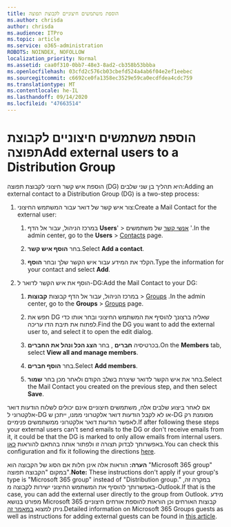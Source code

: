 ```yaml
---
title: הוספת משתמשים חיצוניים לקבוצת תפוצה
ms.author: chrisda
author: chrisda
ms.audience: ITPro
ms.topic: article
ms.service: o365-administration
ROBOTS: NOINDEX, NOFOLLOW
localization_priority: Normal
ms.assetid: caa0f310-0bb7-48e3-8ad2-cb358b53bbba
ms.openlocfilehash: 03cfd2c576cb03cbefd524a4ab6f04e2ef1eebec
ms.sourcegitcommit: c6692ce0fa1358ec3529e59ca0ecdfdea4cdc759
ms.translationtype: MT
ms.contentlocale: he-IL
ms.lasthandoff: 09/14/2020
ms.locfileid: "47663514"
---
```

# <a name="add-external-users-to-a-distribution-group"></a><span data-ttu-id="406f6-102">הוספת משתמשים חיצוניים לקבוצת תפוצה</span><span class="sxs-lookup"><span data-stu-id="406f6-102">Add external users to a Distribution Group</span></span>

<span data-ttu-id="406f6-103">הוספת איש קשר חיצוני לקבוצת תפוצה (DG) היא תהליך בן שני שלבים:</span><span class="sxs-lookup"><span data-stu-id="406f6-103">Adding an external contact to a Distribution Group (DG) is a two-step process:</span></span>
  
1. <span data-ttu-id="406f6-104">צור איש קשר של דואר עבור המשתמש החיצוני:</span><span class="sxs-lookup"><span data-stu-id="406f6-104">Create a Mail Contact for the external user:</span></span>
    
    1. <span data-ttu-id="406f6-105">במרכז הניהול, עבור אל הדף **Users**'  >  [אנשי קשר](https://admin.microsoft.com/adminportal/home#/Contact) של משתמשים '.</span><span class="sxs-lookup"><span data-stu-id="406f6-105">In the admin center, go to the **Users** > [Contacts](https://admin.microsoft.com/adminportal/home#/Contact) page.</span></span> 
    
    2. <span data-ttu-id="406f6-106">בחר **הוסף איש קשר**.</span><span class="sxs-lookup"><span data-stu-id="406f6-106">Select **Add a contact**.</span></span>
    
    3. <span data-ttu-id="406f6-107">הקלד את המידע עבור איש הקשר שלך ובחר **הוסף**.</span><span class="sxs-lookup"><span data-stu-id="406f6-107">Type the information for your contact and select **Add**.</span></span>
    
2. <span data-ttu-id="406f6-108">הוסף את איש הקשר לדואר ל-DG:</span><span class="sxs-lookup"><span data-stu-id="406f6-108">Add the Mail Contact to your DG:</span></span>
    
    1. <span data-ttu-id="406f6-109">במרכז הניהול, עבור אל הדף קבוצות **קבוצות**  >  [Groups](https://admin.microsoft.com/adminportal/home#/groups) .</span><span class="sxs-lookup"><span data-stu-id="406f6-109">In the admin center, go to the **Groups** > [Groups](https://admin.microsoft.com/adminportal/home#/groups) page.</span></span> 
    
    2. <span data-ttu-id="406f6-110">חפש את DG שאליה ברצונך להוסיף את המשתמש החיצוני ובחר אותו כדי לפתוח את תיבת הדו עריכה.</span><span class="sxs-lookup"><span data-stu-id="406f6-110">Find the DG you want to add the external user to, and select it to open the edit dialog.</span></span>
    
    3. <span data-ttu-id="406f6-111">בכרטיסיה **חברים** , בחר **הצג הכל ונהל את החברים**.</span><span class="sxs-lookup"><span data-stu-id="406f6-111">On the **Members** tab, select **View all and manage members**.</span></span> 
    
    4. <span data-ttu-id="406f6-112">בחר **הוסף חברים**.</span><span class="sxs-lookup"><span data-stu-id="406f6-112">Select **Add members**.</span></span>
    
    5. <span data-ttu-id="406f6-113">בחר את איש הקשר לדואר שיצרת בשלב הקודם ולאחר מכן בחר **שמור**.</span><span class="sxs-lookup"><span data-stu-id="406f6-113">Select the Mail Contact you created on the previous step, and then select **Save**.</span></span>
    
<span data-ttu-id="406f6-114">אם לאחר ביצוע שלבים אלה, משתמשים חיצוניים אינם יכולים לשלוח הודעות דואר אלקטרוני ל-DG או לא לקבל הודעות דואר אלקטרוני ממנו, ייתכן ש-DG מסומנת רק לאפשר הודעות דואר אלקטרוני ממשתמשים פנימיים.</span><span class="sxs-lookup"><span data-stu-id="406f6-114">If after following these steps your external users can't send emails to the DG or don't receive emails from it, it could be that the DG is marked to only allow emails from internal users.</span></span> <span data-ttu-id="406f6-115">באפשרותך לבדוק תצורה זו ולפתור אותה בהתאם להוראות [כאן](https://docs.microsoft.com/exchange/mail-flow-best-practices/non-delivery-reports-in-exchange-online/fix-error-code-5-7-133-in-exchange-online).</span><span class="sxs-lookup"><span data-stu-id="406f6-115">You can check this configuration and fix it following the directions [here](https://docs.microsoft.com/exchange/mail-flow-best-practices/non-delivery-reports-in-exchange-online/fix-error-code-5-7-133-in-exchange-online).</span></span>
  
 <span data-ttu-id="406f6-116">**הערה:** הוראות אלה אינן חלות אם הסוג של הקבוצה הוא "Microsoft 365 group" במקום "הקבוצה תפוצה".</span><span class="sxs-lookup"><span data-stu-id="406f6-116">**Note:** These instructions don't apply if your group's type is "Microsoft 365 group" instead of "Distribution group."</span></span> <span data-ttu-id="406f6-117">במקרה זה, באפשרותך להוסיף את המשתמש החיצוני ישירות לקבוצה מ-Outlook.</span><span class="sxs-lookup"><span data-stu-id="406f6-117">If that is the case, you can add the external user directly to the group from Outlook.</span></span> <span data-ttu-id="406f6-118">מידע מפורט בנושא Microsoft 365 קבוצות האורחים וכן הוראות להוספת אורחים חיצוניים ניתן למצוא [במאמר זה](https://support.office.com/article/Guest-access-in-Office-365-Groups-bfc7a840-868f-4fd6-a390-f347bf51aff6.aspx).</span><span class="sxs-lookup"><span data-stu-id="406f6-118">Detailed information on Microsoft 365 Groups guests as well as instructions for adding external guests can be found in [this article](https://support.office.com/article/Guest-access-in-Office-365-Groups-bfc7a840-868f-4fd6-a390-f347bf51aff6.aspx).</span></span>
  